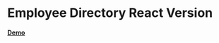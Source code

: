# Employee Directory React Version

[**Demo**](https://nghia-nguyen-dev.github.io/employee_directory_react/)
